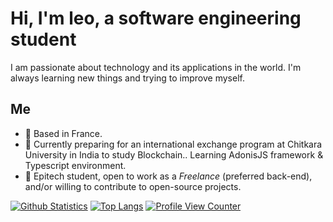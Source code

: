 # Hi, I'm leo, a software engineering student

I am passionate about technology and its applications in the world. I'm always learning new things and trying to improve myself.
## Me

- 📍 Based in France.
- 🌱 Currently preparing for an international exchange program at Chitkara University in India to study Blockchain.. Learning AdonisJS framework & Typescript environment.
- 🏫 Epitech student, open to work as a *Freelance* (preferred back-end), and/or willing to contribute to open-source projects.

[![Github Statistics](https://github-readme-stats.vercel.app/api?username=sgLeopold&count_private=true&show_icons=true&hide_border=true&theme=radical)](https://github.com/sgLeopold)
[![Top Langs](https://github-readme-stats.vercel.app/api/top-langs/?username=sgLeopold&layout=compact&count_private=true&theme=radical)](https://github.com/sgLeopold)
[![Profile View Counter](https://komarev.com/ghpvc/?username=sgLeopold)](https://github.com/sgLeopold)
